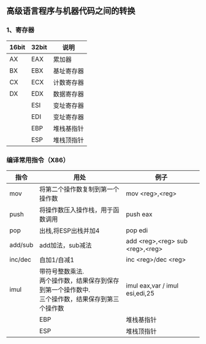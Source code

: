 ## 高级语言程序与机器代码之间的转换
### 1、寄存器
|  16bit   | 32bit  | 说明 |
|  ----  | ----  | ----  |
| AX  | EAX | 累加器 |
| BX  | EBX | 基址寄存器 |
| CX  | ECX | 计数寄存器 |
| DX  | EDX | 数据寄存器 |
|   | ESI | 变址寄存器 |
|   | EDI | 变址寄存器 |
|   | EBP | 堆栈基指针 |
|   | ESP | 堆栈顶指针 |
### 编译常用指令（X86）
|  指令   | 用处  | 例子 |
|  ----  | ----  | ----  |
| mov  | 将第二个操作数复制到第一个操作数 | mov \<reg\>,\<reg\> |
| push  | 将操作数压入操作栈，用于函数调用 | push eax|
| pop  | 出栈,将ESP出栈并加4 | pop edi |
| add/sub  | add加法，sub减法 | add \<reg\>,\<reg\> sub \<reg\>,\<reg\> |
| inc/dec  | 自加1/自减1 | inc \<reg\>/dec \<reg\> |
| imul  | 带符号整数乘法.<br>两个操作数，结果保存到保存到第一个操作数中.<br> 三个操作数，结果保存到第三个操作数| imul eax,var / imul esi,edi,25 |
|   | EBP | 堆栈基指针 |
|   | ESP | 堆栈顶指针 |
